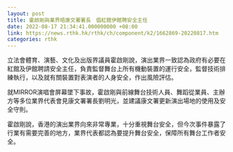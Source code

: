 ```yaml
---
layout: post
title: 霍啟剛與業界晤康文署署長　倡紅館伊館聘安全主任
date: 2022-08-17 21:34:41.000000000 +08:00
link: https://news.rthk.hk/rthk/ch/component/k2/1662869-20220817.htm
categories: rthk
---
```


立法會體育、演藝、文化及出版界議員霍啟剛說，演出業界一致認為政府有必要在紅館及伊館聘請安全主任，負責監督舞台上所有機動裝置的運行安全，監督技術排練執行，以及就有關裝置對表演者的人身安全，作出風險評估。

就MIRROR演唱會屏幕墜下事故，霍啟剛與前線舞台技術人員、舞蹈從業員、主辦方等多位業界代表會見康文署署長劉明光，並建議康文署更新演出場地的使用及安全守則。

霍啟剛說，香港的演出業界向來非常專業，十分重視舞台安全，但今次事件暴露了行業有需要完善的地方，業界代表都認為要提升舞台安全，保障所有舞台工作者安全。
